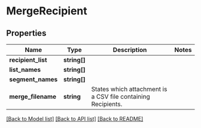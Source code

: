 # MergeRecipient

## Properties
Name | Type | Description | Notes
------------ | ------------- | ------------- | -------------
**recipient_list** | **string[]** |  | 
**list_names** | **string[]** |  | 
**segment_names** | **string[]** |  | 
**merge_filename** | **string** | States which attachment is a CSV file containing Recipients. | 

[[Back to Model list]](../README.md#documentation-for-models) [[Back to API list]](../README.md#documentation-for-api-endpoints) [[Back to README]](../README.md)


